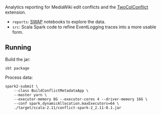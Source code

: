 Analytics reporting for MediaWiki edit conflicts and the
[TwoColConflict](https://www.mediawiki.org/wiki/Extension:TwoColConflict)
extension.

* `reports`: [SWAP](https://wikitech.wikimedia.org/wiki/SWAP) notebooks to
explore the data.
* `src`: Scala Spark code to refine EventLogging traces into a more usable
form.

## Running
Build the jar:

    sbt package

Process data:

    spark2-submit \
        --class BuildConflictMetadataApp \
        --master yarn \
        --executor-memory 8G --executor-cores 4 --driver-memory 16G \
        --conf spark.dynamicAllocation.maxExecutors=64 \
        ./target/scala-2.11/conflict-spark-2_2.11-0.1.jar
